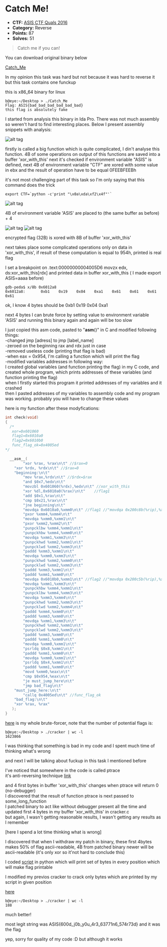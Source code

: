 Catch Me!
========

* **CTF:** [ASIS CTF Quals 2016](https://asis-ctf.ir/)
* **Category:** Reverse
* **Points:** 87
* **Solves:** 51

> Catch me if you can!

You can download original binary below

[Catch_Me](Catch_Me)

In my opinion this task was hard but not because it was hard to reverse it but this task contains one funckup  

this is x86_64 binary for linux

```
b@eye:~/Desktop > ./Catch_Me
Flag: ASIS{bad_bad_bad_bad_bad_bad}
this flag is absolutely fake
```

I started from analysis this binary in Ida Pro. There was not much assembly so weren't hard to find interesting places. Below I present assembly snippets with analysis:  

![alt tag](asm1.png)

firstly is called a big function which is quite complicated, I din't analyse this function. 4B of some operations on output of this functions are saved into a buffer 'xor_with_this'
next it's checked if environment variable "ASIS" is defined, next 4B of environment variable "CTF" are xored with some value in ebx
and the result of operation have to be equal 0FEEBFEEBh

it's not most challenging part of this task so I'm only saying that this command does the trick

```
export CTF=`python -c'print "\x0a\xda\xf2\x4f"'`
```

![alt tag](asm2.png)

4B of environment variable 'ASIS' are placed to (the same buffer as before) + 4  

![alt tag](asm3.png)
![alt tag](asm4.png)

encrypted flag (32B) is xored with 8B of buffer 'xor_with_this'

next takes place some complicated operations only on data in 'xor_with_this', if result of these computation is equal to 954h, printed is real flag


I set a breakpoint on .text:00000000004005D6                 movzx   edx, ds:xor_with_this[rdx] and printed data in buffer xor_with_this ( I made export ASIS=aaaa before)

```
gdb-peda$ x/8b 0x6012a8
0x6012a8:       0xb1    0x19    0x04    0xa1    0x61    0x61    0x61    0x61
```

ok, I know 4 bytes should be 0xb1    0x19    0x04    0xa1

next 4 bytes I can brute force by setting value to environment variable 'ASIS' and running this binary again and again will be too slow

I just copied this asm code, pasted to "__asm__()" in C and modified following things:  
-changed jmp [adress] to jmp [label_name]  
-zeroed on the beginning rax and rdx just in case  
-removed useless code (printing that flag is bad)  
-when eax = 0x954, I'm calling a function which will print the flag  
-modified variables addresses in following way:  
I created global variables (and function printing the flag) in my C code, and created whole program, which prints addresses of these variables (and function printing the flag)  
when I firstly started this program it printed addresses of my variables and it crashed  
then I pasted addresses of my variables to assembly code and my program was working. probably you will have to change these values  

here is my function after these modyfications:  

```C
int check(void)
{ 
  /*
   xor=0x601060
   flag1=0x6010a0
   flag2=0x6010b0
   func_flag_ok=0x4005ed
*/

  __asm__(
        "xor %rax, %rax\n\t" //$rax=0
	"xor %rdx, %rdx\n\t" //$rax=0
	"beginning:\n\t"
        "mov %rax,%rdx\n\t" //$rdx=$rax
        "and $0x7,%edx\n\t" 
        "movzbl 0x601060(%rdx),%edx\n\t" //xor_with_this
        "xor %dl,0x6010a0(%rax)\n\t"    //flag1
        "add $0x1,%rax\n\t"
        "cmp $0x21,%rax\n\t"
        "jne beginning\n\t"
        "movdqa 0x6010a0,%xmm0\n\t" //flag1 //"movdqa 0x200c8b(%rip),%xmm0 # 0x601280\n\t"
        "pxor %xmm4,%xmm4\n\t"
        "movdqa %xmm0,%xmm1\n\t"
        "pxor %xmm2,%xmm2\n\t"
        "punpcklbw %xmm4,%xmm1\n\t"
        "punpckhbw %xmm4,%xmm0\n\t"
        "movdqa %xmm1,%xmm3\n\t"
        "punpckhwd %xmm2,%xmm1\n\t"
        "punpcklwd %xmm2,%xmm3\n\t"
        "paddd %xmm3,%xmm1\n\t"
        "movdqa %xmm0,%xmm3\n\t"
        "punpckhwd %xmm2,%xmm0\n\t"
        "punpcklwd %xmm2,%xmm3\n\t"
        "paddd %xmm3,%xmm1\n\t"
        "paddd %xmm1,%xmm0\n\t"
        "movdqa 0x6010b0,%xmm1\n\t" //flag2 //"movdqa 0x200c5b(%rip),%xmm1 # 0x601290\n\t"
        "movdqa %xmm1,%xmm3\n\t"
        "punpckhbw %xmm4,%xmm1\n\t"
        "punpcklbw %xmm4,%xmm3\n\t"
        "movdqa %xmm3,%xmm4\n\t"
        "punpckhwd %xmm2,%xmm3\n\t"
        "punpcklwd %xmm2,%xmm4\n\t"
        "paddd %xmm4,%xmm0\n\t"
        "paddd %xmm3,%xmm0\n\t"
        "movdqa %xmm1,%xmm3\n\t"
        "punpckhwd %xmm2,%xmm1\n\t"
        "punpcklwd %xmm2,%xmm3\n\t"
        "paddd %xmm3,%xmm0\n\t"
        "paddd %xmm1,%xmm0\n\t"
        "movdqa %xmm0,%xmm1\n\t"
        "psrldq $0x8,%xmm1\n\t"
        "paddd %xmm1,%xmm0\n\t"
        "movdqa %xmm0,%xmm1\n\t"
        "psrldq $0x4,%xmm1\n\t"
        "paddd %xmm1,%xmm0\n\t"
        "movd %xmm0,%eax\n\t"
        "cmp $0x954,%eax\n\t"
        "je must_jump_here\n\t"
        "jmp bad_flag\n\t"
	"must_jump_here:\n\t"
        "callq 0x4005ed\n\t" //func_flag_ok
	"bad_flag:\n\t"
	"xor %rax, %rax"
   );
}
```

[here](cracker1.c) is my whole brute-forcer, note that the number of potential flags is:  

```
b@eye:~/Desktop > ./cracker | wc -l
1623866
```

I was thinking that something is bad in my code and I spent much time of thinking what's wrong  

and next I will be talking about fuckup in this task I mentioned before  

I've noticed that somewhere in the code is called ptrace  
it's anti-reversing technique [link](https://xorl.wordpress.com/2009/01/01/quick-anti-debugging-trick-for-gdb/)  

and 4 first bytes in buffer 'xor_with_this' changes when ptrace will return 0 (no-debugger)  
I discovered that the result of function ptrace is next passed to some_long_function  
I patched binary to act like without debugger present all the time and updated first 4 bytes in my buffer 'xor_with_this' in cracker.c  
but again, I wasn't getting reasonable results, I wasn't getting any results as I remember  

[here I spend a lot time thinking what is wrong]  

I discovered that when I withdraw my patch in binary, these first 4bytes makes 50% of flag ascii-readable, 4B from patched binary newer will be ascii-readable (it's only xor so it'not hard to conclude this)  

I coded [script](cracker.py) in python which will print set of bytes in every position which will make flag printable  

I modified my previos cracker to crack only bytes which are printed by my script in given position  

[here](cracker2.c)  

```
b@eye:~/Desktop > ./cracker | wc -l
188
```

much better!  

most legit string was ASIS{600d_j0b_y0u_4r3_63771n6_574r73d} and it was the flag  

yep, sorry for quality of my code :D but although it works  